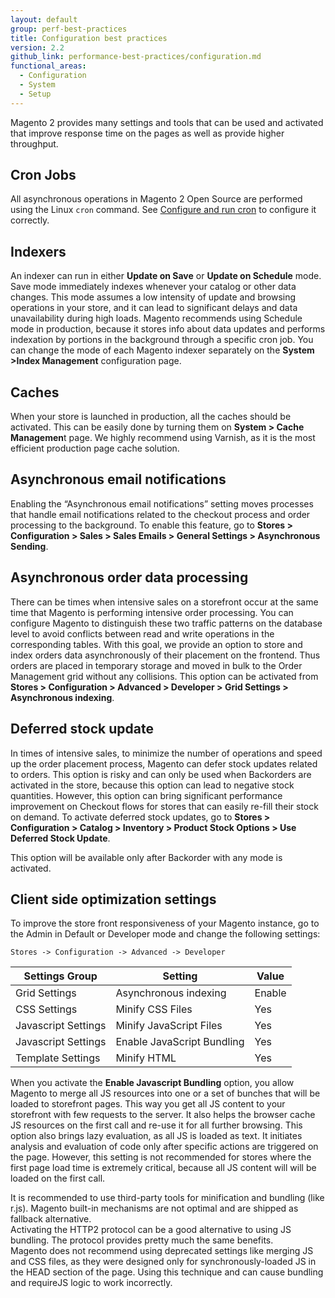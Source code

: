 ```yaml
---
layout: default
group: perf-best-practices
title: Configuration best practices
version: 2.2
github_link: performance-best-practices/configuration.md
functional_areas:
  - Configuration
  - System
  - Setup
---
```


Magento 2 provides many settings and tools that can be used and activated that improve response time on the pages as well as provide higher throughput.

## Cron Jobs

All asynchronous operations in Magento 2 Open Source are performed using the Linux `cron` command. See [Configure and run cron]({{page.baseurl}}config-guide/cli/config-cli-subcommands-cron.html) to configure it correctly.

## Indexers

An indexer can run in either **Update on Save** or **Update on Schedule** mode. Save mode immediately indexes whenever your catalog or other data changes. This mode assumes a low intensity of update and browsing operations in your store, and it can lead to significant delays and data unavailability during high loads. Magento recommends using Schedule mode in production, because it stores info about data updates and performs indexation by portions in the background through a specific cron job. You can change the mode of each Magento indexer separately on the  **System >Index Management** configuration page.

## Caches

When your store is launched in production, all the caches should be activated. This can be easily done by turning them on **System > Cache Managemen**t page. We highly recommend using Varnish, as it is the most efficient production page cache solution.

## Asynchronous email notifications

Enabling the “Asynchronous email notifications” setting moves processes that handle email notifications related to the checkout process and order processing to the background. To enable this feature, go to **Stores > Configuration > Sales > Sales Emails > General Settings > Asynchronous Sending**.

## Asynchronous order data processing

There can be times when intensive sales on a storefront occur at the same time that Magento is performing intensive order processing. You can configure Magento to distinguish these two traffic patterns on the database level to avoid conflicts between read and write operations in the corresponding tables. With this goal, we provide an option to store and index orders data asynchronously of their placement on the frontend. Thus orders are placed in temporary storage and moved in bulk to the Order Management grid without any collisions. This option can be activated from **Stores > Configuration > Advanced > Developer > Grid Settings > Asynchronous indexing**.

## Deferred stock update

In times of intensive sales, to minimize the number of operations and speed up the order placement process, Magento can defer stock updates related to orders. This option is risky and can only be used when Backorders are activated in the store, because this option can lead to negative stock quantities. However, this option can bring significant performance improvement on Checkout flows for stores that can easily re-fill their stock on demand. To activate deferred stock updates, go to **Stores > Configuration > Catalog > Inventory > Product Stock Options > Use Deferred Stock Update**.

<div class="bs-callout bs-callout-info" id="info" markdown="1">
This option will be available only after Backorder with any mode is activated.
</div>

## Client side optimization settings

To improve the store front responsiveness of your Magento instance, go to the Admin in Default or Developer mode and change the following settings:

`Stores -> Configuration -> Advanced -> Developer`

| Settings Group      | Setting                    | Value  |
| ------------------- | -------------------------- | ------ |
| Grid Settings       | Asynchronous indexing      | Enable |
| CSS Settings        | Minify CSS Files           | Yes    |
| Javascript Settings | Minify JavaScript Files    | Yes    |
| Javascript Settings | Enable JavaScript Bundling | Yes    |
| Template Settings   | Minify HTML                | Yes    |

When you activate the **Enable Javascript Bundling** option, you allow Magento to merge all JS resources into one or a set of bunches that will be loaded to storefront pages. This way you get all JS content to your storefront with few requests to the server. It also helps the browser cache JS resources on the first call and re-use it for all further browsing. This option also brings lazy evaluation, as all JS is loaded as text. It initiates analysis and evaluation of code only after specific actions are triggered on the page. However, this setting is not recommended for stores where the first page load time is extremely critical, because all JS content will will be loaded on the first call.

<div class="bs-callout bs-callout-info" id="info" markdown="1">
It is recommended to use third-party tools for minification and bundling (like r.js). Magento built-in mechanisms are not optimal and are shipped as fallback alternative.
</div>

<div class="bs-callout bs-callout-info" id="info" markdown="1">
Activating the HTTP2 protocol can be a good alternative to using JS bundling. The protocol provides pretty much the same benefits.
</div>

<div class="bs-callout bs-callout-info" id="info" markdown="1">
Magento does not recommend using deprecated settings like merging JS and CSS files, as they were designed only for synchronously-loaded JS in the HEAD section of the page. Using this technique and can cause bundling and requireJS logic to work incorrectly.
</div>
